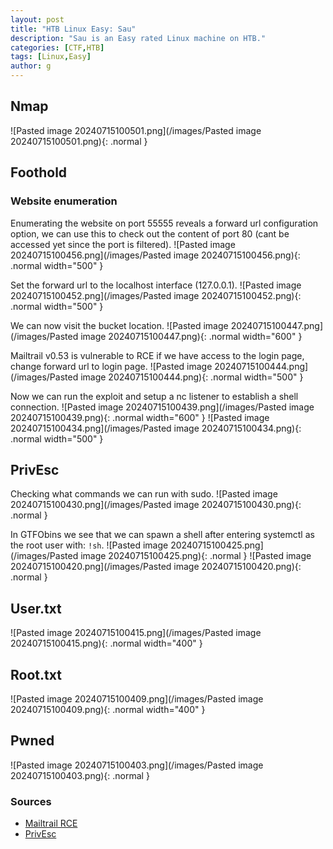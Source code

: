 ```yaml
---
layout: post
title: "HTB Linux Easy: Sau"
description: "Sau is an Easy rated Linux machine on HTB."
categories: [CTF,HTB]
tags: [Linux,Easy]
author: g
---
```


## Nmap
![Pasted image 20240715100501.png](/images/Pasted image 20240715100501.png){: .normal }

## Foothold
### Website enumeration
Enumerating the website on port 55555 reveals a forward url configuration option, we can use this to check out the content of port 80 (cant be accessed yet since the port is filtered).
![Pasted image 20240715100456.png](/images/Pasted image 20240715100456.png){: .normal width="500" }

Set the forward url to the localhost interface (127.0.0.1).
![Pasted image 20240715100452.png](/images/Pasted image 20240715100452.png){: .normal width="500" }

We can now visit the bucket location.
![Pasted image 20240715100447.png](/images/Pasted image 20240715100447.png){: .normal width="600" }

Mailtrail v0.53 is vulnerable to RCE if we have access to the login page, change forward url to login page.
![Pasted image 20240715100444.png](/images/Pasted image 20240715100444.png){: .normal width="500" }

Now we can run the exploit and setup a nc listener to establish a shell connection.
![Pasted image 20240715100439.png](/images/Pasted image 20240715100439.png){: .normal width="600" }
![Pasted image 20240715100434.png](/images/Pasted image 20240715100434.png){: .normal width="500" }

## PrivEsc
Checking what commands we can run with sudo.
![Pasted image 20240715100430.png](/images/Pasted image 20240715100430.png){: .normal }

In GTFObins we see that we can spawn a shell after entering systemctl as the root user with: `!sh`.
![Pasted image 20240715100425.png](/images/Pasted image 20240715100425.png){: .normal }
![Pasted image 20240715100420.png](/images/Pasted image 20240715100420.png){: .normal }


## User.txt
![Pasted image 20240715100415.png](/images/Pasted image 20240715100415.png){: .normal width="400" }


## Root.txt
![Pasted image 20240715100409.png](/images/Pasted image 20240715100409.png){: .normal width="400" }


## Pwned
![Pasted image 20240715100403.png](/images/Pasted image 20240715100403.png){: .normal }


### Sources
- [Mailtrail RCE](https://github.com/spookier/Maltrail-v0.53-Exploit)
- [PrivEsc](https://gtfobins.github.io/gtfobins/systemctl/)